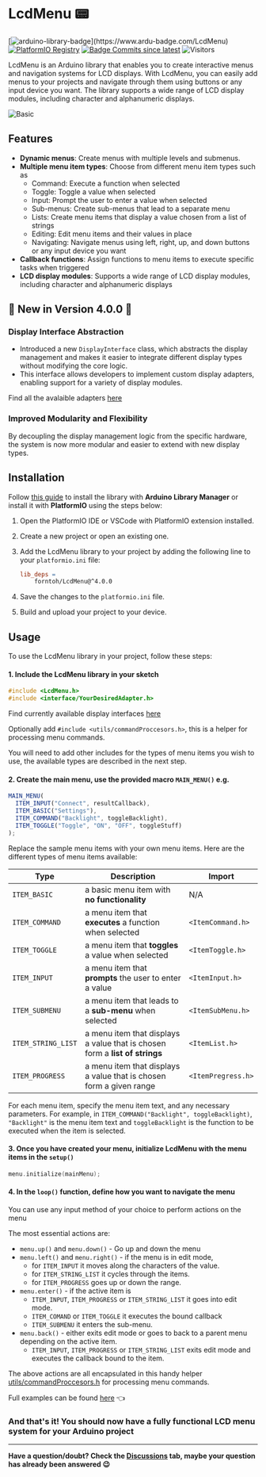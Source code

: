 # LcdMenu 📟

[![arduino-library-badge](https://www.ardu-badge.com/badge/LcdMenu.svg?)](https://www.ardu-badge.com/LcdMenu)
[![PlatformIO Registry](https://badges.registry.platformio.org/packages/forntoh/library/LcdMenu.svg)](https://registry.platformio.org/libraries/forntoh/LcdMenu)
[![Badge Commits since latest](https://img.shields.io/github/commits-since/forntoh/LcdMenu/latest?color=yellow&logo=semanticrelease)](https://github.com/forntoh/LcdMenu/commits/master)
![Visitors](https://visitor-badge.laobi.icu/badge?page_id=forntoh.LcdMenu)

LcdMenu is an Arduino library that enables you to create interactive menus and navigation systems for LCD displays. With LcdMenu, you can easily add menus to your projects and navigate through them using buttons or any input device you want. The library supports a wide range of LCD display modules, including character and alphanumeric displays.

![Basic](https://i.imgur.com/nViET8b.gif)

## Features

- **Dynamic menus**: Create menus with multiple levels and submenus.
- **Multiple menu item types**: Choose from different menu item types such as
  - Command: Execute a function when selected
  - Toggle: Toggle a value when selected
  - Input: Prompt the user to enter a value when selected
  - Sub-menus: Create sub-menus that lead to a separate menu
  - Lists: Create menu items that display a value chosen from a list of strings
  - Editing: Edit menu items and their values in place
  - Navigating: Navigate menus using left, right, up, and down buttons or any input device you want
- **Callback functions**: Assign functions to menu items to execute specific tasks when triggered
- **LCD display modules**: Supports a wide range of LCD display modules, including character and alphanumeric displays

## 🚀 New in Version 4.0.0 🚀

### Display Interface Abstraction

- Introduced a new `DisplayInterface` class, which abstracts the display management and makes it easier to integrate different display types without modifying the core logic.
- This interface allows developers to implement custom display adapters, enabling support for a variety of display modules.

Find all the avalaible adapters [here](/src/interface/)

### Improved Modularity and Flexibility

By decoupling the display management logic from the specific hardware, the system is now more modular and easier to extend with new display types.

## Installation

Follow [this guide](https://www.ardu-badge.com/LcdMenu) to install the library with **Arduino Library Manager** or install it with **PlatformIO** using the steps below:

1. Open the PlatformIO IDE or VSCode with PlatformIO extension installed.
1. Create a new project or open an existing one.
1. Add the LcdMenu library to your project by adding the following line to your `platformio.ini` file:

   ```makefile
   lib_deps =
       forntoh/LcdMenu@^4.0.0

   ```

1. Save the changes to the `platformio.ini` file.

1. Build and upload your project to your device.

## Usage

To use the LcdMenu library in your project, follow these steps:

#### 1. Include the LcdMenu library in your sketch

```cpp
#include <LcdMenu.h>
#include <interface/YourDesiredAdapter.h>
```

Find currently available display interfaces [here](/src/interface/)

Optionally add `#include <utils/commandProccesors.h>`, this is a helper for processing menu commands.

You will need to add other includes for the types of menu items you wish to use, the available types are described in the next step.

#### 2. Create the main menu, use the provided macro `MAIN_MENU()` e.g.

```js
MAIN_MENU(
  ITEM_INPUT("Connect", resultCallback),
  ITEM_BASIC("Settings"),
  ITEM_COMMAND("Backlight", toggleBacklight),
  ITEM_TOGGLE("Toggle", "ON", "OFF", toggleStuff)
);
```

Replace the sample menu items with your own menu items. Here are the different types of menu items available:

| Type               | Description                                                                 | Import             |
| ------------------ | --------------------------------------------------------------------------- | ------------------ |
| `ITEM_BASIC`       | a basic menu item with **no functionality**                                 | N/A                |
| `ITEM_COMMAND`     | a menu item that **executes** a function when selected                      | `<ItemCommand.h>`  |
| `ITEM_TOGGLE`      | a menu item that **toggles** a value when selected                          | `<ItemToggle.h>`   |
| `ITEM_INPUT`       | a menu item that **prompts** the user to enter a value                      | `<ItemInput.h>`    |
| `ITEM_SUBMENU`     | a menu item that leads to a **sub-menu** when selected                      | `<ItemSubMenu.h>`  |
| `ITEM_STRING_LIST` | a menu item that displays a value that is chosen form a **list of strings** | `<ItemList.h>`     |
| `ITEM_PROGRESS`    | a menu item that displays a value that is chosen form a given range         | `<ItemPregress.h>` |

For each menu item, specify the menu item text, and any necessary parameters. For example, in `ITEM_COMMAND("Backlight", toggleBacklight)`, `"Backlight"` is the menu item text and `toggleBacklight` is the function to be executed when the item is selected.

#### 3. Once you have created your menu, initialize LcdMenu with the menu items in the `setup()`

```cpp
menu.initialize(mainMenu);
```

#### 4. In the `loop()` function, define how you want to navigate the menu

You can use any input method of your choice to perform actions on the menu

The most essential actions are:

- `menu.up()` and `menu.down()` - Go up and down the menu
- `menu.left()` and `menu.right()` - if the menu is in edit mode,
  - for `ITEM_INPUT` it moves along the characters of the value.
  - for `ITEM_STRING_LIST` it cycles through the items.
  - for `ITEM_PROGRESS` goes up or down the range.
- `menu.enter()` - if the active item is
  - `ITEM_INPUT`, `ITEM_PROGRESS` or `ITEM_STRING_LIST` it goes into edit mode.
  - `ITEM_COMAND` or `ITEM_TOGGLE` it executes the bound callback
  - `ITEM_SUBMENU` it enters the sub-menu.
- `menu.back()` - either exits edit mode or goes to back to a parent menu depending on the active item.
  - `ITEM_INPUT`, `ITEM_PROGRESS` or `ITEM_STRING_LIST` exits edit mode and executes the callback bound to the item.

The above actions are all encapsulated in this handy helper [utils/commandProccesors.h](/src/utils/commandProccesors.h) for processing menu commands.

Full examples can be found [here](/examples/) 👈

### And that's it! You should now have a fully functional LCD menu system for your Arduino project

---

**Have a question/doubt? Check the [Discussions](https://github.com/forntoh/LcdMenu/discussions) tab, maybe your question has already been answered 😉**
